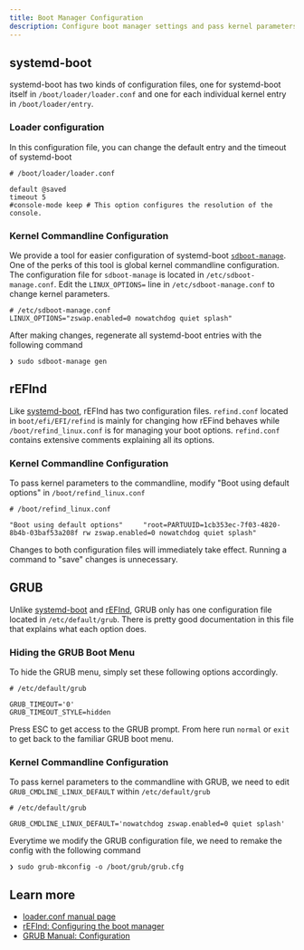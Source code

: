 ```yaml
---
title: Boot Manager Configuration
description: Configure boot manager settings and pass kernel parameters to the command line
---
```


## systemd-boot

systemd-boot has two kinds of configuration files, one for systemd-boot itself in `/boot/loader/loader.conf` and one for each
individual kernel entry in `/boot/loader/entry`.

### Loader configuration
In this configuration file, you can change the default entry and the timeout of systemd-boot

```shell
# /boot/loader/loader.conf

default @saved
timeout 5
#console-mode keep # This option configures the resolution of the console.
```

### Kernel Commandline Configuration
We provide a tool for easier configuration of systemd-boot [`sdboot-manage`](https://github.com/CachyOS/CachyOS-PKGBUILDS/tree/master/systemd-boot-manager).
One of the perks of this tool is global kernel commandline configuration. The configuration file for `sdboot-manage` is located in `/etc/sdboot-manage.conf`.
Edit the `LINUX_OPTIONS=` line in `/etc/sdboot-manage.conf` to change kernel parameters.

```shell
# /etc/sdboot-manage.conf
LINUX_OPTIONS="zswap.enabled=0 nowatchdog quiet splash"
```

After making changes, regenerate all systemd-boot entries with the following command

```shell
❯ sudo sdboot-manage gen
```

## rEFInd

Like [systemd-boot](/configuration/boot_manager_configuration#systemd-boot), rEFInd has two configuration files. `refind.conf` located in
`boot/efi/EFI/refind` is mainly for changing how rEFind behaves while `/boot/refind_linux.conf` is for managing your boot options.
`refind.conf` contains extensive comments explaining all its options.

### Kernel Commandline Configuration

To pass kernel parameters to the commandline, modify "Boot using default options" in `/boot/refind_linux.conf`

```shell
# /boot/refind_linux.conf

"Boot using default options"     "root=PARTUUID=1cb353ec-7f03-4820-8b4b-03baf53a208f rw zswap.enabled=0 nowatchdog quiet splash"
```

Changes to both configuration files will immediately take effect. Running a command to "save" changes is unnecessary.

## GRUB

Unlike [systemd-boot](/configuration/boot_manager_configuration#systemd-boot) and [rEFInd](/configuration/boot_manager_configuration#refind),
GRUB only has one configuration file located in `/etc/default/grub`. There is pretty good documentation in this file that explains what
each option does.

### Hiding the GRUB Boot Menu

To hide the GRUB menu, simply set these following options accordingly.

```shell
# /etc/default/grub

GRUB_TIMEOUT='0'
GRUB_TIMEOUT_STYLE=hidden
```

Press ESC to get access to the GRUB prompt. From here run `normal` or `exit` to get back to the familiar GRUB boot menu.

### Kernel Commandline Configuration

To pass kernel parameters to the commandline with GRUB, we need to edit `GRUB_CMDLINE_LINUX_DEFAULT` within `/etc/default/grub`

```shell
# /etc/default/grub

GRUB_CMDLINE_LINUX_DEFAULT='nowatchdog zswap.enabled=0 quiet splash'
```

Everytime we modify the GRUB configuration file, we need to remake the config with the following command

```shell
❯ sudo grub-mkconfig -o /boot/grub/grub.cfg
```

## Learn more

- [loader.conf manual page](https://man.archlinux.org/man/loader.conf.5)
- [rEFInd: Configuring the boot manager](https://www.rodsbooks.com/refind/configfile.html)
- [GRUB Manual: Configuration](https://www.gnu.org/software/grub/manual/grub/grub.html#Configuration)

